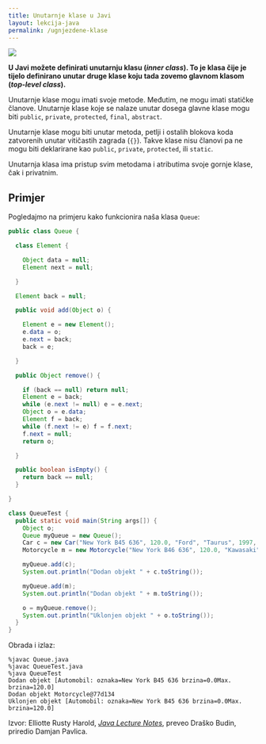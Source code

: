 ```yaml
---
title: Unutarnje klase u Javi
layout: lekcija-java
permalink: /ugnjezdene-klase
---
```


![](https://docs.oracle.com/javase/tutorial/figures/java/classes-inner.gif)

**U Javi možete definirati unutarnju klasu (*inner class*). To je klasa čije je tijelo definirano unutar druge klase koju tada zovemo glavnom klasom (*top-level class*).**

Unutarnje klase mogu imati svoje metode. Međutim, ne mogu imati statičke članove. Unutarnje klase koje se nalaze unutar dosega glavne klase mogu biti `public`, `private`, `protected`, `final`, `abstract`.

Unutarnje klase mogu biti unutar metoda, petlji i ostalih blokova koda zatvorenih unutar vitičastih zagrada (`{}`). Takve klase nisu članovi pa ne mogu biti deklarirane kao `public`, `private`, `protected`, ili `static`.

Unutarnja klasa ima pristup svim metodama i atributima svoje gornje klase, čak i privatnim.

## Primjer

Pogledajmo na primjeru kako funkcionira naša klasa `Queue`:

```java
public class Queue {

  class Element {

    Object data = null;
    Element next = null;

  }

  Element back = null;

  public void add(Object o) {

    Element e = new Element();
    e.data = o;
    e.next = back;
    back = e;

  }

  public Object remove() {

    if (back == null) return null;
    Element e = back;
    while (e.next != null) e = e.next;   
    Object o = e.data;
    Element f = back;
    while (f.next != e) f = f.next;   
    f.next = null;
    return o;

  }

  public boolean isEmpty() {
    return back == null;
  }

}
```

```java
class QueueTest {
  public static void main(String args[]) {
    Object o;
    Queue myQueue = new Queue();
    Car c = new Car("New York B45 636", 120.0, "Ford", "Taurus", 1997, 4, 4);
    Motorcycle m = new Motorcycle("New York B46 636", 120.0, "Kawasaki", "Ninja", 1997, 4);

    myQueue.add(c);
    System.out.println("Dodan objekt " + c.toString());

    myQueue.add(m);
    System.out.println("Dodan objekt " + m.toString());

    o = myQueue.remove();
    System.out.println("Uklonjen objekt " + o.toString());
  }
}
```

Obrada i izlaz:

```
%javac Queue.java
%javac QueueTest.java
%java QueueTest
Dodan objekt [Automobil: oznaka=New York B45 636 brzina=0.0Max. brzina=120.0]
Dodan objekt Motorcycle@77d134
Uklonjen objekt [Automobil: oznaka=New York B45 636 brzina=0.0Max. brzina=120.0]
```

Izvor: Elliotte Rusty Harold, *[Java Lecture Notes](//www.cafeaulait.org/course/index.html)*, preveo Draško Budin, priredio Damjan Pavlica.
